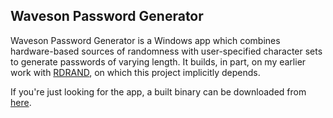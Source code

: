 Waveson Password Generator
--------------------------

Waveson Password Generator is a Windows app which combines hardware-based sources of randomness with user-specified character sets to generate passwords of varying length. It builds, in part, on my earlier work with [RDRAND](https://github.com/viathefalcon/rdrand_msvc_2010/), on which this project implicitly depends.

If you're just looking for the app, a built binary can be downloaded from [here](http://waveson.com/wpg/).
